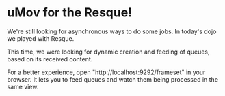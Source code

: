 uMov for the Resque!
====================

We're still looking for asynchronous ways to do some jobs. In today's dojo we played with Resque.

This time, we were looking for dynamic creation and feeding of queues, based on its received content.

For a better experience, open "http://localhost:9292/frameset" in your browser. It lets you to feed queues and watch them being processed in the same view.


